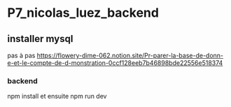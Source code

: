 # P7_nicolas_luez_backend

## installer mysql
pas à pas https://flowery-dime-062.notion.site/Pr-parer-la-base-de-donn-e-et-le-compte-de-d-monstration-0ccf128eeb7b46898bde22556e518374


### backend 
npm install et ensuite npm run dev
